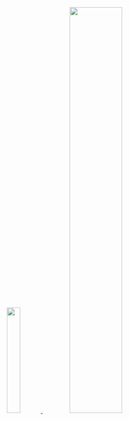 <div align="center" style="text-align:center">
  <a href="#">
    <img width="25%" src="https://github-readme-stats.vercel.app/api/top-langs/?username=arnaud111&size_weight=0.5&count_weight=0.5&hide=Jupyter%20Notebook,C&theme=rose_pine" />
  </a>
  <a href="#">
    <img width="49%" src="https://github-readme-streak-stats.herokuapp.com/?user=arnaud111&theme=rose_pine&background=0000&hide_border=true">
  </a>
</div>
